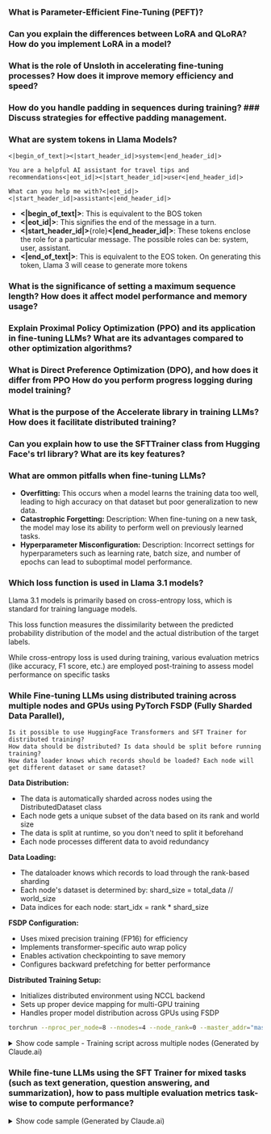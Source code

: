 ### What is Parameter-Efficient Fine-Tuning (PEFT)?

### Can you explain the differences between LoRA and QLoRA? How do you implement LoRA in a model?
        
### What is the role of Unsloth in accelerating fine-tuning processes? How does it improve memory efficiency and speed?

### How do you handle padding in sequences during training? ### Discuss strategies for effective padding management.

### What are system tokens in Llama Models?
```
<|begin_of_text|><|start_header_id|>system<|end_header_id|>

You are a helpful AI assistant for travel tips and recommendations<|eot_id|><|start_header_id|>user<|end_header_id|>

What can you help me with?<|eot_id|><|start_header_id|>assistant<|end_header_id|>
```
- **<|begin_of_text|>**: This is equivalent to the BOS token
- **<|eot_id|>**: This signifies the end of the message in a turn.
- **<|start_header_id|>**{role}**<|end_header_id|>**: These tokens enclose the role for a particular message. The possible roles can be: system, user, assistant.
- **<|end_of_text|>**:	This is equivalent to the EOS token. On generating this token, Llama 3 will cease to generate more tokens

### What is the significance of setting a maximum sequence length? How does it affect model performance and memory usage?

### Explain Proximal Policy Optimization (PPO) and its application in fine-tuning LLMs? What are its advantages compared to other optimization algorithms?

### What is Direct Preference Optimization (DPO), and how does it differ from PPO How do you perform progress logging during model training?

### What is the purpose of the Accelerate library in training LLMs? How does it facilitate distributed training?
    
### Can you explain how to use the SFTTrainer class from Hugging Face's trl library? What are its key features?

### What are ommon pitfalls when fine-tuning LLMs?

- **Overfitting:** This occurs when a model learns the training data too well, leading to high accuracy on that dataset but poor generalization to new data.
- **Catastrophic Forgetting:** Description: When fine-tuning on a new task, the model may lose its ability to perform well on previously learned tasks.
- **Hyperparameter Misconfiguration:** Description: Incorrect settings for hyperparameters such as learning rate, batch size, and number of epochs can lead to suboptimal model performance.

### Which loss function is used in Llama 3.1 models?

Llama 3.1 models is primarily based on cross-entropy loss, which is standard for training language models.

This loss function measures the dissimilarity between the predicted probability distribution of the model and the actual distribution of the target labels.

While cross-entropy loss is used during training, various evaluation metrics (like accuracy, F1 score, etc.) are employed post-training to assess model performance on specific tasks

### While Fine-tuning LLMs using distributed training across multiple nodes and GPUs using PyTorch FSDP (Fully Sharded Data Parallel),
    Is it possible to use HuggingFace Transformers and SFT Trainer for distributed training?
    How data should be distributed? Is data should be split before running training?
    How data loader knows which records should be loaded? Each node will get different dataset or same dataset?

**Data Distribution:**
- The data is automatically sharded across nodes using the DistributedDataset class
- Each node gets a unique subset of the data based on its rank and world size
- The data is split at runtime, so you don't need to split it beforehand
- Each node processes different data to avoid redundancy

**Data Loading:**
- The dataloader knows which records to load through the rank-based sharding
- Each node's dataset is determined by: shard_size = total_data // world_size
- Data indices for each node: start_idx = rank * shard_size

**FSDP Configuration:**
- Uses mixed precision training (FP16) for efficiency
- Implements transformer-specific auto wrap policy
- Enables activation checkpointing to save memory
- Configures backward prefetching for better performance

**Distributed Training Setup:**
- Initializes distributed environment using NCCL backend
- Sets up proper device mapping for multi-GPU training
- Handles proper model distribution across GPUs using FSDP

```bash
torchrun --nproc_per_node=8 --nnodes=4 --node_rank=0 --master_addr="master_ip" --master_port=29500 train.py
```

<details>

<summary>Show code sample - Training script across multiple nodes (Generated by Claude.ai)</summary>

```python
import os
import torch
import torch.distributed as dist
from torch.utils.data import Dataset, DataLoader
from torch.distributed.fsdp import (
    FullyShardedDataParallel as FSDP,
    MixedPrecision,
    StateDictType,
    FullStateDictConfig,
)
from torch.distributed.fsdp.wrap import (
    transformer_auto_wrap_policy,
    size_based_auto_wrap_policy,
)
from transformers import (
    AutoModelForCausalLM,
    AutoTokenizer,
    Trainer,
    TrainingArguments,
    DataCollatorForLanguageModeling,
)
from datasets import load_dataset
from typing import Dict, List
def setup_distributed():
    """ Initialize distributed training environment """
    if "RANK" in os.environ and "WORLD_SIZE" in os.environ:
        rank = int(os.environ["RANK"])
        world_size = int(os.environ["WORLD_SIZE"])
        local_rank = int(os.environ["LOCAL_RANK"])
        
        dist.init_process_group("nccl")
        torch.cuda.set_device(local_rank)
        
        return rank, world_size, local_rank
    else:
        raise ValueError("RANK and WORLD_SIZE environment variables must be set")

class DistributedDataset(Dataset):
    def __init__(self, dataset, rank: int, world_size: int, tokenizer):
        """
        Initialize dataset with sharding for distributed training
        
        Args:
            dataset: HuggingFace dataset
            rank: Current process rank
            world_size: Total number of processes
            tokenizer: HuggingFace tokenizer
        """
        # Shard the dataset
        self.shard_size = len(dataset) // world_size
        start_idx = rank * self.shard_size
        end_idx = start_idx + self.shard_size if rank != world_size - 1 else len(dataset)
        
        self.data = dataset[start_idx:end_idx]
        self.tokenizer = tokenizer
    
    def __len__(self):
        return len(self.data)
    
    def __getitem__(self, idx):
        item = self.data[idx]
        # Assuming 'text' is the column name in your dataset
        encoded = self.tokenizer(
            item['text'],
            truncation=True,
            max_length=512,
            padding='max_length',
            return_tensors='pt'
        )
        return {
            'input_ids': encoded['input_ids'].squeeze(),
            'attention_mask': encoded['attention_mask'].squeeze()
        }

def get_fsdp_config():
    """Configure FSDP settings"""
    mixed_precision_policy = MixedPrecision(
        param_dtype=torch.float16,
        reduce_dtype=torch.float16,
        buffer_dtype=torch.float16,
    )
    
    return {
        "mixed_precision": mixed_precision_policy,
        "auto_wrap_policy": transformer_auto_wrap_policy,
        "sharding_strategy": "FULL_SHARD",
        "cpu_offload": False,
        "backward_prefetch": "BACKWARD_PRE",
        "activation_checkpointing": True,
    }

def main():
    # Setup distributed environment
    rank, world_size, local_rank = setup_distributed()
    
    # Initialize model and tokenizer
    model_name = "facebook/opt-350m"  # Example model
    tokenizer = AutoTokenizer.from_pretrained(model_name)
    model = AutoModelForCausalLM.from_pretrained(model_name)
    
    # Wrap model with FSDP
    fsdp_config = get_fsdp_config()
    model = FSDP(
        model,
        device_id=torch.cuda.current_device(),
        **fsdp_config
    )
    
    # Load and prepare dataset
    dataset = load_dataset("your_dataset_name")
    train_dataset = DistributedDataset(
        dataset['train'],
        rank,
        world_size,
        tokenizer
    )
    
    # Training arguments
    training_args = TrainingArguments(
        output_dir="./output",
        per_device_train_batch_size=8,
        gradient_accumulation_steps=4,
        num_train_epochs=3,
        learning_rate=5e-5,
        fp16=True,
        logging_steps=100,
        save_steps=1000,
        local_rank=local_rank,
    )
    
    # Data collator
    data_collator = DataCollatorForLanguageModeling(
        tokenizer=tokenizer,
        mlm=False
    )
    
    # Initialize trainer
    trainer = Trainer(
        model=model,
        args=training_args,
        train_dataset=train_dataset,
        data_collator=data_collator,
    )
    
    # Start training
    trainer.train()
    
    # Save model (only on rank 0)
    if rank == 0:
        save_policy = FullStateDictConfig(offload_to_cpu=True, rank0_only=True)
        with FSDP.state_dict_type(model, StateDictType.FULL_STATE_DICT, save_policy):
            state_dict = model.state_dict()
            torch.save(state_dict, "model_checkpoint.pt")

if __name__ == "__main__":
    main()

```
</details>

### While fine-tune LLMs using the SFT Trainer for mixed tasks (such as text generation, question answering, and summarization), how to pass multiple evaluation metrics task-wise to compute performance?

<details>
Set up the SFT Trainer in Hugging Face's transformers library to fine-tune a model for mixed tasks (text generation, question answering, and summarization) while specifying multiple evaluation metrics.
<summary>Show code sample (Generated by Claude.ai)</summary>
```python
from transformers import Trainer, TrainingArguments, AutoModelForSeq2SeqLM, AutoTokenizer
from datasets import load_dataset, load_metric
from typing import Dict, List, Union
import numpy as np

class MultiTaskTrainer(Trainer):
    """Custom Trainer class for handling multiple tasks"""
    def __init__(self, *args, **kwargs):
        # Extract task-specific metrics before passing remaining args to parent
        self.metrics = kwargs.pop('metrics', {})
        super().__init__(*args, **kwargs)

    def compute_metrics(self, eval_pred):
        """Compute metrics for all tasks"""
        predictions, labels = eval_pred
        # First element in labels is assumed to be task_ids
        task_ids = labels[:, 0].tolist()
        # Remove task_ids from labels
        labels = labels[:, 1:]
        
        # Convert logits to predictions
        predictions = np.argmax(predictions, axis=-1)
        
        # Decode predictions and labels
        decoded_preds = self.tokenizer.batch_decode(predictions, skip_special_tokens=True)
        decoded_labels = self.tokenizer.batch_decode(labels, skip_special_tokens=True)
        
        # Group predictions by task
        task_predictions: Dict[str, List] = {
            "text_generation": [],
            "question_answering": [],
            "summarization": []
        }
        task_labels: Dict[str, List] = {
            "text_generation": [],
            "question_answering": [],
            "summarization": []
        }
        
        # Map task IDs to task types
        task_map = {0: "text_generation", 1: "question_answering", 2: "summarization"}
        
        # Group predictions and labels by task
        for pred, label, task_id in zip(decoded_preds, decoded_labels, task_ids):
            task_type = task_map[task_id]
            task_predictions[task_type].append(pred)
            task_labels[task_type].append(label)
        
        # Compute metrics for each task
        results = {}
        for task_type in task_predictions:
            if len(task_predictions[task_type]) > 0:
                task_metric = self.metrics[task_type].compute(
                    predictions=task_predictions[task_type],
                    references=task_labels[task_type]
                )
                # Add task prefix to metric names
                results.update({
                    f"{task_type}_{k}": v 
                    for k, v in task_metric.items()
                })
        
        return results

class MultiTaskDataset:
    """Dataset class that handles multiple tasks"""
    def __init__(self, dataset, tokenizer, max_length=512):
        self.dataset = dataset
        self.tokenizer = tokenizer
        self.max_length = max_length
        
    def __len__(self):
        return len(self.dataset)
    
    def __getitem__(self, idx):
        item = self.dataset[idx]
        
        # Determine task type from dataset
        task_type = item['task_type']  # Assume dataset has this field
        task_id = {
            "text_generation": 0,
            "question_answering": 1,
            "summarization": 2
        }[task_type]
        
        # Encode input and output
        inputs = self.tokenizer(
            item['input_text'],
            truncation=True,
            max_length=self.max_length,
            padding='max_length',
            return_tensors='pt'
        )
        
        outputs = self.tokenizer(
            item['output_text'],
            truncation=True,
            max_length=self.max_length,
            padding='max_length',
            return_tensors='pt'
        )
        
        # Add task_id as first token of labels
        labels = outputs['input_ids'].clone()
        labels = torch.cat([torch.tensor([[task_id]]), labels], dim=1)
        
        return {
            'input_ids': inputs['input_ids'].squeeze(),
            'attention_mask': inputs['attention_mask'].squeeze(),
            'labels': labels.squeeze()
        }

def main():
    # Load model and tokenizer
    model_name = "your-model-name"  # Replace with your model name
    model = AutoModelForSeq2SeqLM.from_pretrained(model_name)
    tokenizer = AutoTokenizer.from_pretrained(model_name)
    
    # Load metrics
    metrics = {
        "text_generation": load_metric("bleu"),
        "question_answering": load_metric("squad"),
        "summarization": load_metric("rouge")
    }
    
    # Load dataset
    dataset = load_dataset("your-dataset-name")
    
    # Create multi-task datasets
    train_dataset = MultiTaskDataset(dataset['train'], tokenizer)
    eval_dataset = MultiTaskDataset(dataset['validation'], tokenizer)
    
    # Define training arguments
    training_args = TrainingArguments(
        output_dir="./results",
        evaluation_strategy="epoch",
        per_device_train_batch_size=8,
        per_device_eval_batch_size=8,
        num_train_epochs=3,
        logging_dir='./logs',
    )
    
    # Initialize the custom trainer
    trainer = MultiTaskTrainer(
        model=model,
        args=training_args,
        train_dataset=train_dataset,
        eval_dataset=eval_dataset,
        tokenizer=tokenizer,
        metrics=metrics
    )
    
    # Train and evaluate
    trainer.train()
    trainer.evaluate()

if __name__ == "__main__":
    main()
```
</details>

### GPTQ vs. BitsandBytes (NF4)

NF4 is part of the bitsandbytes library,
- **Normalization**: Weights are normalized before quantization, allowing for efficient representation of common values.
- **4-bit Quantization**: Weights are quantized to 4 bits with evenly spaced levels based on normalized weights.
- **Dequantization During Computation**: Although weights are stored in 4-bit format, they are dequantized during computation to enhance performance.


GPTQ stands for Post-Training Quantization,
- **Dynamic Dequantization**: Weights are dynamically dequantized to float16 during inference, which improves performance while keeping memory requirements low.
- **Custom Kernels**: Utilizes specialized kernels for matrix-vector operations, resulting in faster processing speeds compared to other methods like bitsandbytes and GGML.
- **Performance Metrics**: In tests with models like Llama-7B, GPTQ showed lower perplexity (PPL) scores and higher token generation rates than both GGML and NF4


#### Skip Connections vs. Residual
there are two fundamental ways that one could use skip connections through different non-sequential layers:
a) **addition** as in residual architectures,
b) **concatenation** as in densely connected architectures.

<img src="https://theaisummer.com/static/8d19d048cd68d6dce362e025cf3b635a/1ac66/skip-connection.png"/>
<img src="https://theaisummer.com/static/b8156f7a258e0c46eb1e5e7b6bb591bf/ad12c/resnet-concatenation.png" />

